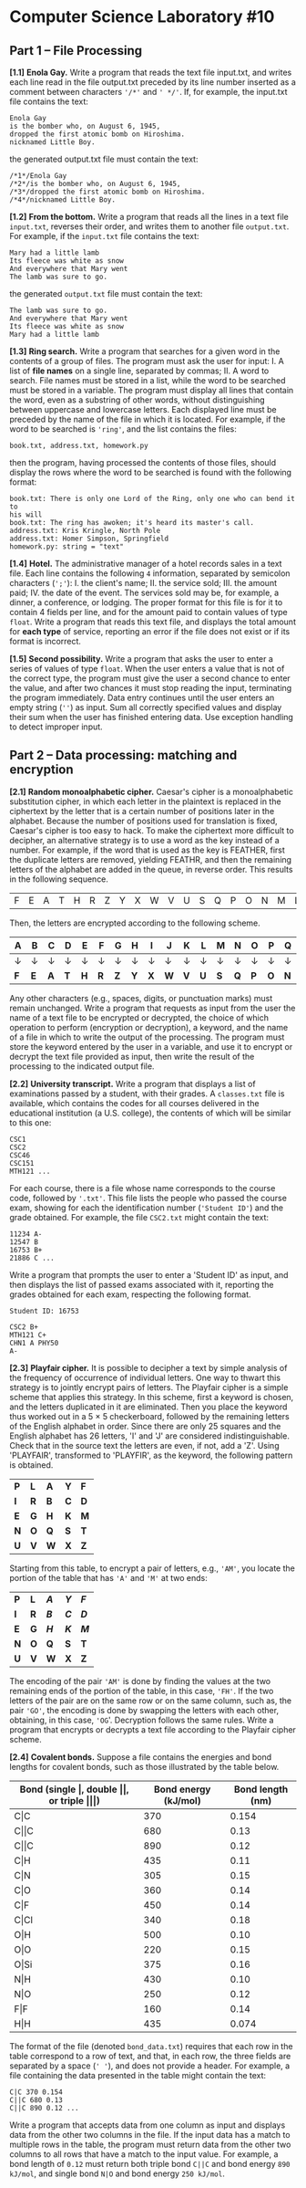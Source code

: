 # Computer Science Laboratory \#10

## Part 1 – File Processing

**[1.1]** **Enola Gay.**
Write a program that reads the text file input.txt, and writes each line read in 
the file output.txt preceded by its line number inserted as a comment between characters `'/*'`
and `' */'`. If, for example, the input.txt file contains the text: 
```
Enola Gay 
is the bomber who, on August 6, 1945, 
dropped the first atomic bomb on Hiroshima. 
nicknamed Little Boy.
```
the generated output.txt file must contain the text: 
```
/*1*/Enola Gay 
/*2*/is the bomber who, on August 6, 1945, 
/*3*/dropped the first atomic bomb on Hiroshima. 
/*4*/nicknamed Little Boy.
```

**[1.2]** **From the bottom.**
Write a program that reads all the lines in a text file `input.txt`, reverses 
their order, and writes them to another file `output.txt`. For example, if the `input.txt` file 
contains the text: 
```
Mary had a little lamb 
Its fleece was white as snow
And everywhere that Mary went 
The lamb was sure to go.
```
the generated `output.txt` file must contain the text: 
```
The lamb was sure to go. 
And everywhere that Mary went 
Its fleece was white as snow 
Mary had a little lamb
```

**[1.3]** **Ring search.**
Write a program that searches for a given word in the contents of a group of 
files. The program must ask the user for input: 
I. A list of **file names** on a single line, separated by commas; 
II. A word to search. 
File names must be stored in a list, while the word to be searched must be stored in a variable. The 
program must display all lines that contain the word, even as a substring of other words, without 
distinguishing between uppercase and lowercase letters. Each displayed line must be preceded by 
the name of the file in which it is located. For example, if the word to be searched is `'ring'`, and the 
list contains the files: 

```
book.txt, address.txt, homework.py
```
then the program, having processed the contents of those files, should display the rows where the 
word to be searched is found with the following format: 
```
book.txt: There is only one Lord of the Ring, only one who can bend it to 
his will 
book.txt: The ring has awoken; it's heard its master's call. 
address.txt: Kris Kringle, North Pole 
address.txt: Homer Simpson, Springfield 
homework.py: string = "text"
```

**[1.4]** **Hotel.**  The administrative manager of a hotel records sales in a text file. Each line contains the 
following `4` information, separated by semicolon characters (`';'`): 
I. the client's name; 
II. the service sold; 
III. the amount paid; 
IV. the date of the event. 
The services sold may be, for example, a dinner, a conference, or lodging. The proper format for this 
file is for it to contain 4 fields per line, and for the amount paid to contain values of type `float`. 
Write a program that reads this text file, and displays the total amount for **each type** of service, 
reporting an error if the file does not exist or if its format is incorrect.

**[1.5]** **Second possibility.** 
Write a program that asks the user to enter a series of values of type 
`float`. When the user enters a value that is not of the correct type, the program must give the user 
a second chance to enter the value, and after two chances it must stop reading the input, 
terminating the program immediately. Data entry continues until the user enters an empty string 
(`''`) as input. Sum all correctly specified values and display their sum when the user has finished 
entering data. Use exception handling to detect improper input. 

## Part 2 – Data processing: matching and encryption

**[2.1]** **Random monoalphabetic cipher.** Caesar's cipher is a monoalphabetic substitution cipher, in 
which each letter in the plaintext is replaced in the ciphertext by the letter that is a certain number 
of positions later in the alphabet. Because the number of positions used for translation is fixed, 
Caesar's cipher is too easy to hack. To make the ciphertext more difficult to decipher, an alternative 
strategy is to use a word as the key instead of a number. For example, if the word that is used as the 
key is FEATHER, first the duplicate letters are removed, yielding FEATHR, and then the remaining 
letters of the alphabet are added in the queue, in reverse order. This results in the following 
sequence.

| | | | | | | | | | | | | | | | | | | | | | | | | | |
| --- | --- | --- | --- | --- | --- | --- | --- | --- | --- | --- | --- | --- | --- | --- | --- | --- | --- | --- | --- | --- | --- | --- | --- | --- | --- |
| F | E | A | T | H | R | Z | Y | X | W | V | U | S | Q | P | O | N | M | L | K | J | I | G | D | C | B |

Then, the letters are encrypted according to the following scheme. 

| A | B | C | D | E | F | G | H | I | J | K | L | M | N | O | P | Q | R | S | T | U | V | W | X | Y | Z |
| --- | --- | --- | --- | --- | --- | --- | --- | --- | --- | --- | --- | --- | --- | --- | --- | --- | --- | --- | --- | --- | --- | --- | --- | --- | --- |
| ↓ | ↓ | ↓ | ↓ | ↓ | ↓ | ↓ | ↓ | ↓ | ↓ | ↓ | ↓ | ↓ | ↓ | ↓ | ↓ | ↓ | ↓ | ↓ | ↓ | ↓ | ↓ | ↓ | ↓ | ↓ | ↓ |
| **F** | **E** | **A** | **T** | **H** | **R** | **Z** | **Y** | **X** | **W** | **V** | **U** | **S** | **Q** | **P** | **O** | **N** | **M** | **L** | **K** | **J** | **I** | **G** | **D** | **C** | **B** |

Any other characters (e.g., spaces, digits, or punctuation marks) must remain unchanged. 
Write a program that requests as input from the user the name of a text file to be encrypted or 
decrypted, the choice of which operation to perform (encryption or decryption), a keyword, and the 
name of a file in which to write the output of the processing. The program must store the keyword 
entered by the user in a variable, and use it to encrypt or decrypt the text file provided as input, then 
write the result of the processing to the indicated output file. 

**[2.2]** **University transcript.** 
Write a program that displays a list of examinations passed by a 
student, with their grades. A `classes.txt` file is available, which contains the codes for all courses 
delivered in the educational institution (a U.S. college), the contents of which will be similar to this 
one: 
```
CSC1
CSC2
CSC46
CSC151
MTH121 ...
```
For each course, there is a file whose name corresponds to the course code, followed by `'.txt'`. 
This file lists the people who passed the course exam, showing for each the identification number 
(`'Student ID'`) and the grade obtained. For example, the file `CSC2.txt` might contain the text: 
```
11234 A-
12547 B
16753 B+
21886 C ...
```
Write a program that prompts the user to enter a 'Student ID' as input, and then displays the 
list of passed exams associated with it, reporting the grades obtained for each exam, respecting the 
following format. 
```
Student ID: 16753

CSC2 B+
MTH121 C+
CHN1 A PHY50 
A-
```

**[2.3]** **Playfair cipher.** It is possible to decipher a text by simple analysis of the frequency of 
occurrence of individual letters. One way to thwart this strategy is to jointly encrypt pairs of letters. 
The Playfair cipher is a simple scheme that applies this strategy. In this scheme, first a keyword is 
chosen, and the letters duplicated in it are eliminated. Then you place the keyword thus worked out 
in a 5 × 5 checkerboard, followed by the remaining letters of the English alphabet in order. Since 
there are only 25 squares and the English alphabet has 26 letters, 'I' and 'J' are considered 
indistinguishable. Check that in the source text the letters are even, if not, add a 'Z'. Using 'PLAYFAIR', 
transformed to 'PLAYFIR', as the keyword, the following pattern is obtained. 

|  |  |  |  |  |
| --- | --- | --- | --- | --- |
| **P** | **L** | **A** | **Y** | **F** |
| **I** | **R** | **B** | **C** | **D** |
| **E** | **G** | **H** | **K** | **M** |
| **N** | **O** | **Q** | **S** | **T** |
| **U** | **V** | **W** | **X** | **Z** |

Starting from this table, to encrypt a pair of letters, e.g., `'AM'`, you locate the portion of the table 
that has `'A'` and `'M'` at two ends:

<div class="cipher">

|  |  |  |  |  |
| -- | -- | -- | -- | -- |
| **P** | **L** | ***A*** | ***Y*** | ***F*** |
| **I** | **R** | ***B*** | ***C*** | ***D*** |
| **E** | **G** | ***H*** | ***K*** | ***M*** |
| **N** | **O** | **Q** | **S** | **T** |
| **U** | **V** | **W** | **X** | **Z** |

</div>

The encoding of the pair `'AM'` is done by finding the values at the two remaining ends of the 
portion of the table, in this case, `'FH'`. If the two letters of the pair are on the same row or on the 
same column, such as, the pair `'GO'`, the encoding is done by swapping the letters with each other, 
obtaining, in this case, `'OG`'. Decryption follows the same rules. Write a program that encrypts or 
decrypts a text file according to the Playfair cipher scheme.

**[2.4]** **Covalent bonds.** Suppose a file contains the energies and bond lengths for covalent bonds, 
such as those illustrated by the table below. 

|  Bond (single \|, double \|\|, or triple \|\|\|) | Bond energy (kJ/mol) | Bond length (nm) | 
|--|--|--|
| C\|C |370 |0.154 |
|C\|\|C|680|0.13|
|C\|\|C|890|0.12|
|C\|H|435 |0.11 |
|C\|N  |305  |0.15  |
|C\|O|360|0.14|
|C\|F|450|0.14|
|C\|Cl|340|0.18|
|O\|H|500|0.10|
|O\|O|220|0.15|
|O\|Si|375|0.16|
|N\|H|430|0.10|
|N\|O|250|0.12|
|F\|F|160|0.14|
|H\|H|435|0.074|

The format of the file (denoted `bond_data.txt`) requires that each row in the table correspond to 
a row of text, and that, in each row, the three fields are separated by a space (`' '`), and does not 
provide a header. For example, a file containing the data presented in the table might contain the 
text: 
```
C|C 370 0.154 
C||C 680 0.13 
C||C 890 0.12 ... 
```

Write a program that accepts data from one column as input and displays data from the other two 
columns in the file. If the input data has a match to multiple rows in the table, the program must 
return data from the other two columns to all rows that have a match to the input value. For 
example, a bond length of `0.12` must return both triple bond `C||C` and bond energy `890 kJ/mol`, 
and single bond `N|O` and bond energy `250 kJ/mol`. 

<style>
.cipher tbody tr:first-child td:nth-child(3), 
.cipher tbody tr:first-child td:nth-child(4), 
.cipher tbody tr:first-child td:nth-child(5),
.cipher tbody tr:nth-child(2) td:nth-child(3),
.cipher tbody tr:nth-child(2) td:nth-child(4),
.cipher tbody tr:nth-child(2) td:nth-child(5),
.cipher tbody tr:nth-child(3) td:nth-child(3),
.cipher tbody tr:nth-child(3) td:nth-child(4),
.cipher tbody tr:nth-child(3) td:nth-child(5),
{background: grey;}
</style>